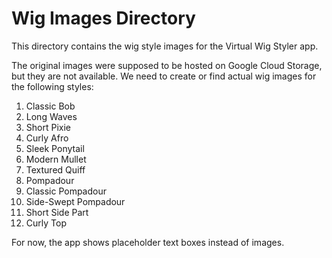 # Wig Images Directory

This directory contains the wig style images for the Virtual Wig Styler app.

The original images were supposed to be hosted on Google Cloud Storage, but they are not available.
We need to create or find actual wig images for the following styles:

1. Classic Bob
2. Long Waves  
3. Short Pixie
4. Curly Afro
5. Sleek Ponytail
6. Modern Mullet
7. Textured Quiff
8. Pompadour
9. Classic Pompadour
10. Side-Swept Pompadour
11. Short Side Part
12. Curly Top

For now, the app shows placeholder text boxes instead of images.
